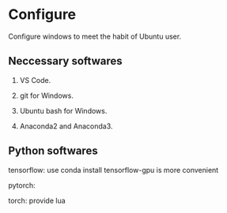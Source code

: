 # Configure

Configure windows to meet the habit of Ubuntu user.

## Neccessary softwares

1. VS Code.

2. git for Windows.

3. Ubuntu bash for Windows.

4. Anaconda2 and Anaconda3.

## Python softwares

tensorflow: use conda install tensorflow-gpu is more convenient

pytorch: 

torch: provide lua